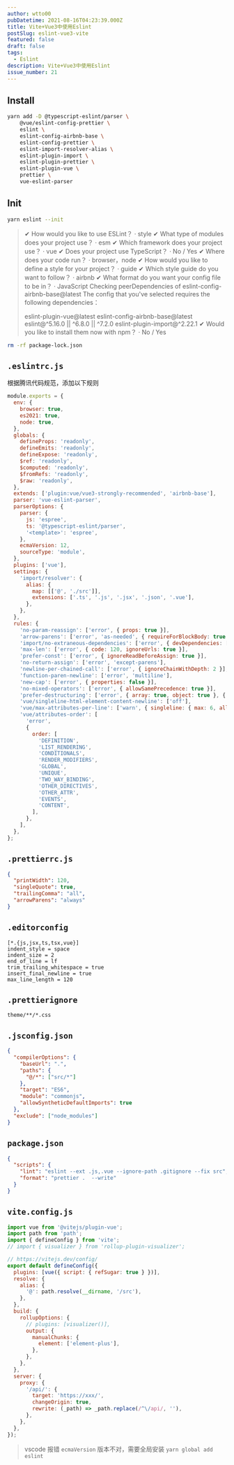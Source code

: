 ```yaml
---
author: wtto00
pubDatetime: 2021-08-16T04:23:39.000Z
title: Vite+Vue3中使用Eslint
postSlug: eslint-vue3-vite
featured: false
draft: false
tags:
  - Eslint
description: Vite+Vue3中使用Eslint
issue_number: 21
---
```


## Install

```bash
yarn add -D @typescript-eslint/parser \
    @vue/eslint-config-prettier \
    eslint \
    eslint-config-airbnb-base \
    eslint-config-prettier \
    eslint-import-resolver-alias \
    eslint-plugin-import \
    eslint-plugin-prettier \
    eslint-plugin-vue \
    prettier \
    vue-eslint-parser
```

## Init

```bash
yarn eslint --init
```

> ✔ How would you like to use ESLint？ · style
> ✔ What type of modules does your project use？ · esm
> ✔ Which framework does your project use？ · vue
> ✔ Does your project use TypeScript？ · No / Yes
> ✔ Where does your code run？ · browser，node
> ✔ How would you like to define a style for your project？ · guide
> ✔ Which style guide do you want to follow？ · airbnb
> ✔ What format do you want your config file to be in？ · JavaScript
> Checking peerDependencies of eslint-config-airbnb-base@latest
> The config that you've selected requires the following dependencies：
>
> eslint-plugin-vue@latest eslint-config-airbnb-base@latest eslint@^5.16.0 || ^6.8.0 || ^7.2.0 eslint-plugin-import@^2.22.1
> ✔ Would you like to install them now with npm？ · No / Yes

```bash
rm -rf package-lock.json
```

## `.eslintrc.js`

根据腾讯代码规范，添加以下规则

```javascript
module.exports = {
  env: {
    browser: true,
    es2021: true,
    node: true,
  },
  globals: {
    defineProps: 'readonly',
    defineEmits: 'readonly',
    defineExpose: 'readonly',
    $ref: 'readonly',
    $computed: 'readonly',
    $fromRefs: 'readonly',
    $raw: 'readonly',
  },
  extends: ['plugin:vue/vue3-strongly-recommended', 'airbnb-base'],
  parser: 'vue-eslint-parser',
  parserOptions: {
    parser: {
      js: 'espree',
      ts: '@typescript-eslint/parser',
      '<template>': 'espree',
    },
    ecmaVersion: 12,
    sourceType: 'module',
  },
  plugins: ['vue'],
  settings: {
    'import/resolver': {
      alias: {
        map: [['@', './src']],
        extensions: ['.ts', '.js', '.jsx', '.json', '.vue'],
      },
    },
  },
  rules: {
    'no-param-reassign': ['error', { props: true }],
    'arrow-parens': ['error', 'as-needed', { requireForBlockBody: true }],
    'import/no-extraneous-dependencies': ['error', { devDependencies: ['./vite.config.js'] }],
    'max-len': ['error', { code: 120, ignoreUrls: true }],
    'prefer-const': ['error', { ignoreReadBeforeAssign: true }],
    'no-return-assign': ['error', 'except-parens'],
    'newline-per-chained-call': ['error', { ignoreChainWithDepth: 2 }],
    'function-paren-newline': ['error', 'multiline'],
    'new-cap': ['error', { properties: false }],
    'no-mixed-operators': ['error', { allowSamePrecedence: true }],
    'prefer-destructuring': ['error', { array: true, object: true }, { enforceForRenamedProperties: false }],
    'vue/singleline-html-element-content-newline': ['off'],
    'vue/max-attributes-per-line': ['warn', { singleline: { max: 6, allowFirstLine: true } }],
    'vue/attributes-order': [
      'error',
      {
        order: [
          'DEFINITION',
          'LIST_RENDERING',
          'CONDITIONALS',
          'RENDER_MODIFIERS',
          'GLOBAL',
          'UNIQUE',
          'TWO_WAY_BINDING',
          'OTHER_DIRECTIVES',
          'OTHER_ATTR',
          'EVENTS',
          'CONTENT',
        ],
      },
    ],
  },
};
```

## `.prettierrc.js`

```json
{
  "printWidth": 120,
  "singleQuote": true,
  "trailingComma": "all",
  "arrowParens": "always"
}
```

## `.editorconfig`

```properties
[*.{js,jsx,ts,tsx,vue}]
indent_style = space
indent_size = 2
end_of_line = lf
trim_trailing_whitespace = true
insert_final_newline = true
max_line_length = 120
```

## `.prettierignore`

```plaintext
theme/**/*.css
```

## `.jsconfig.json`

```json
{
  "compilerOptions": {
    "baseUrl": ".",
    "paths": {
      "@/*": ["src/*"]
    },
    "target": "ES6",
    "module": "commonjs",
    "allowSyntheticDefaultImports": true
  },
  "exclude": ["node_modules"]
}
```

## `package.json`

```json
{
  "scripts": {
    "lint": "eslint --ext .js,.vue --ignore-path .gitignore --fix src",
    "format": "prettier .  --write"
  }
}
```

## `vite.config.js`

```javascript
import vue from '@vitejs/plugin-vue';
import path from 'path';
import { defineConfig } from 'vite';
// import { visualizer } from 'rollup-plugin-visualizer';

// https://vitejs.dev/config/
export default defineConfig({
  plugins: [vue({ script: { refSugar: true } })],
  resolve: {
    alias: {
      '@': path.resolve(__dirname, '/src'),
    },
  },
  build: {
    rollupOptions: {
      // plugins: [visualizer()],
      output: {
        manualChunks: {
          element: ['element-plus'],
        },
      },
    },
  },
  server: {
    proxy: {
      '/api/': {
        target: 'https://xxx/',
        changeOrigin: true,
        rewrite: (_path) => _path.replace(/^\/api/, ''),
      },
    },
  },
});
```

> vscode 报错 `ecmaVersion` 版本不对，需要全局安装 `yarn global add eslint`
